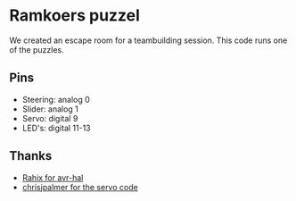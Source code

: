 # Ramkoers puzzel

We created an escape room for a teambuilding session.
This code runs one of the puzzles.

## Pins 

- Steering: analog 0
- Slider: analog 1
- Servo: digital 9
- LED's: digital 11-13

## Thanks

- [Rahix for avr-hal](https://github.com/Rahix/avr-hal)
- [chrisjpalmer for the servo code](https://github.com/chrisjpalmer/rust-arduino-servo/tree/main)

